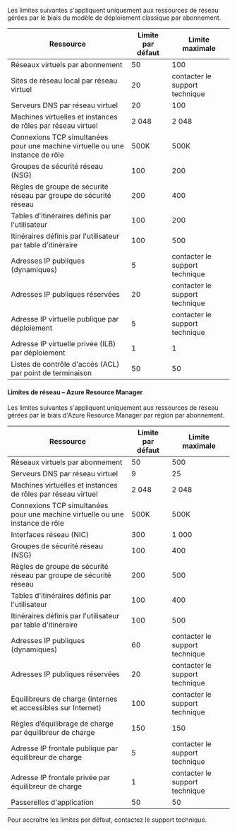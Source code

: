 Les limites suivantes s'appliquent uniquement aux ressources de réseau gérées par le biais du modèle de déploiement classique par abonnement.

Ressource| Limite par défaut | Limite maximale
--- | --- | --- 
Réseaux virtuels par abonnement | 50 | 100
Sites de réseau local par réseau virtuel | 20 | contacter le support technique
Serveurs DNS par réseau virtuel | 20 | 100
Machines virtuelles et instances de rôles par réseau virtuel | 2 048 | 2 048
Connexions TCP simultanées pour une machine virtuelle ou une instance de rôle | 500K | 500K 
Groupes de sécurité réseau (NSG) | 100 | 200
Règles de groupe de sécurité réseau par groupe de sécurité réseau | 200 | 400
Tables d'itinéraires définis par l'utilisateur | 100 | 200
Itinéraires définis par l'utilisateur par table d'itinéraire | 100 | 500
Adresses IP publiques (dynamiques) | 5 | contacter le support technique
Adresses IP publiques réservées | 20 | contacter le support technique
Adresse IP virtuelle publique par déploiement | 5 | contacter le support technique
Adresse IP virtuelle privée (ILB) par déploiement | 1 | 1
Listes de contrôle d'accès (ACL) par point de terminaison | 50 | 50


#### Limites de réseau – Azure Resource Manager

Les limites suivantes s'appliquent uniquement aux ressources de réseau gérées par le biais d'Azure Resource Manager par région par abonnement.

Ressource| Limite par défaut | Limite maximale
--- | --- | ---
Réseaux virtuels par abonnement | 50 | 500
Serveurs DNS par réseau virtuel | 9 | 25
Machines virtuelles et instances de rôles par réseau virtuel | 2 048 | 2 048
Connexions TCP simultanées pour une machine virtuelle ou une instance de rôle | 500K |500K
Interfaces réseau (NIC) | 300 | 1 000
Groupes de sécurité réseau (NSG) | 100 | 400
Règles de groupe de sécurité réseau par groupe de sécurité réseau | 200 | 500
Tables d'itinéraires définis par l'utilisateur | 100 | 400
Itinéraires définis par l'utilisateur par table d'itinéraire | 100 | 500
Adresses IP publiques (dynamiques) | 60 | contacter le support technique
Adresses IP publiques réservées | 20 | contacter le support technique
Équilibreurs de charge (internes et accessibles sur Internet) | 100 | contacter le support technique
Règles d’équilibrage de charge par équilibreur de charge | 150 | 150
Adresse IP frontale publique par équilibreur de charge | 5 | contacter le support technique
Adresse IP frontale privée par équilibreur de charge | 1 | contacter le support technique
Passerelles d'application | 50 | 50

Pour accroître les limites par défaut, contactez le support technique.

<!---HONumber=AcomDC_1210_2015-->